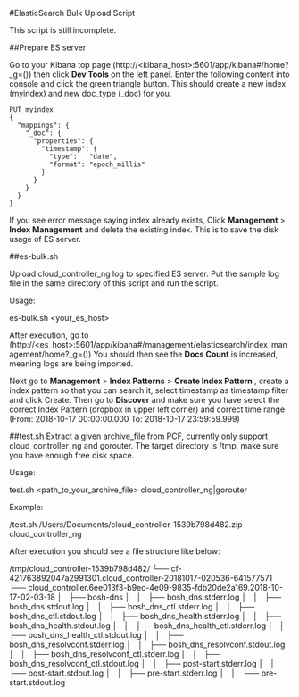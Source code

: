 #ElasticSearch Bulk Upload Script

This script is still incomplete.

##Prepare ES server

Go to your Kibana top page (http://<kibana_host>:5601/app/kibana#/home?\_g=()) then click **Dev Tools** on the left panel.
Enter the following content into console and click the green triangle button.
This should create a new index (myindex) and new doc_type (\_doc) for you.

```
PUT myindex
{
  "mappings": {
    "_doc": {
      "properties": {
        "timestamp": {
          "type":   "date",
          "format": "epoch_millis"
        }
      }
    }
  }
}
```

If you see error message saying index already exists, Click **Management** > **Index Management** and delete the existing index.
This is to save the disk usage of ES server.

##es-bulk.sh

Upload cloud_controller_ng log to specified ES server.
Put the sample log file in the same directory of this script and run the script.

Usage:

es-bulk.sh <your_es_host>

After execution, go to (http://<es_host>:5601/app/kibana#/management/elasticsearch/index_management/home?\_g=())
You should then see the **Docs Count** is increased, meaning logs are being imported.

Next go to **Management** > **Index Patterns** > **Create Index Pattern** , create a index pattern so that you can search it, select timestamp as timestamp filter and click Create.
Then go to **Discover** and make sure you have select the correct Index Pattern (dropbox in upper left corner) and correct time range (From: 2018-10-17 00:00:00.000 To: 2018-10-17 23:59:59.999)

##test.sh
Extract a given archive_file from PCF, currently only support cloud_controller_ng and gorouter.
The target directory is /tmp, make sure you have enough free disk space.

Usage:

test.sh <path_to_your_archive_file> cloud_controller_ng|gorouter

Example:

/test.sh /Users/Documents/cloud_controller-1539b798d482.zip cloud_controller_ng

After execution you should see a file structure like below:

/tmp/cloud_controller-1539b798d482/
└── cf-421763892047a2991301.cloud_controller-20181017-020536-641577571
    ├── cloud_controller.6ee013f3-b9ec-4e09-9835-fdb20de2a169.2018-10-17-02-03-18
    │   ├── bosh-dns
    │   │   ├── bosh_dns.stderr.log
    │   │   ├── bosh_dns.stdout.log
    │   │   ├── bosh_dns_ctl.stderr.log
    │   │   ├── bosh_dns_ctl.stdout.log
    │   │   ├── bosh_dns_health.stderr.log
    │   │   ├── bosh_dns_health.stdout.log
    │   │   ├── bosh_dns_health_ctl.stderr.log
    │   │   ├── bosh_dns_health_ctl.stdout.log
    │   │   ├── bosh_dns_resolvconf.stderr.log
    │   │   ├── bosh_dns_resolvconf.stdout.log
    │   │   ├── bosh_dns_resolvconf_ctl.stderr.log
    │   │   ├── bosh_dns_resolvconf_ctl.stdout.log
    │   │   ├── post-start.stderr.log
    │   │   ├── post-start.stdout.log
    │   │   ├── pre-start.stderr.log
    │   │   └── pre-start.stdout.log
